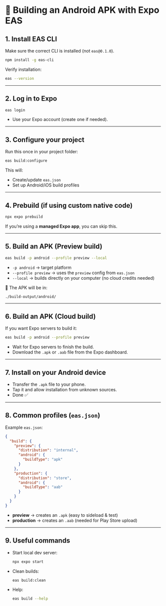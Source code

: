 # 📱 Building an Android APK with Expo EAS

## 1. Install EAS CLI
Make sure the correct CLI is installed (not `eas@0.1.0`).
```bash
npm install -g eas-cli
````

Verify installation:

```bash
eas --version
```

---

## 2. Log in to Expo

```bash
eas login
```

* Use your Expo account (create one if needed).

---

## 3. Configure your project

Run this once in your project folder:

```bash
eas build:configure
```

This will:

* Create/update `eas.json`
* Set up Android/iOS build profiles

---

## 4. Prebuild (if using custom native code)

```bash
npx expo prebuild
```

If you’re using a **managed Expo app**, you can skip this.

---

## 5. Build an APK (Preview build)

```bash
eas build -p android --profile preview --local
```

* `-p android` → target platform
* `--profile preview` → uses the `preview` config from `eas.json`
* `--local` → builds directly on your computer (no cloud credits needed)

📂 The APK will be in:

```
./build-output/android/
```

---

## 6. Build an APK (Cloud build)

If you want Expo servers to build it:

```bash
eas build -p android --profile preview
```

* Wait for Expo servers to finish the build.
* Download the `.apk` or `.aab` file from the Expo dashboard.

---

## 7. Install on your Android device

* Transfer the `.apk` file to your phone.
* Tap it and allow installation from unknown sources.
* Done ✅

---

## 8. Common profiles (`eas.json`)

Example `eas.json`:

```json
{
  "build": {
    "preview": {
      "distribution": "internal",
      "android": {
        "buildType": "apk"
      }
    },
    "production": {
      "distribution": "store",
      "android": {
        "buildType": "aab"
      }
    }
  }
}
```

* **preview** → creates an `.apk` (easy to sideload & test)
* **production** → creates an `.aab` (needed for Play Store upload)

---

## 9. Useful commands

* Start local dev server:

  ```bash
  npx expo start
  ```
* Clean builds:

  ```bash
  eas build:clean
  ```
* Help:

  ```bash
  eas build --help
  ```

